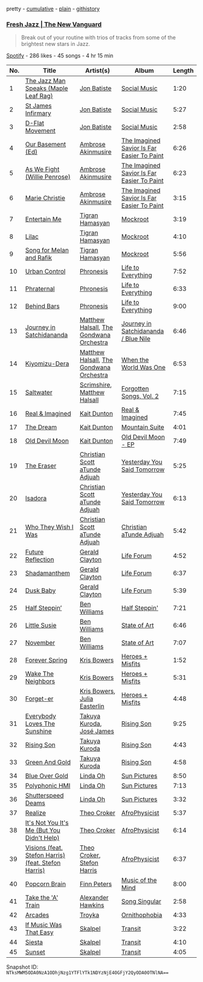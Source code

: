 pretty - [cumulative](/playlists/cumulative/1Htq6RhM8B9MgMXdwqgPxW.md) - [plain](/playlists/plain/1Htq6RhM8B9MgMXdwqgPxW) - [githistory](https://github.githistory.xyz/mackorone/spotify-playlist-archive/blob/main/playlists/plain/1Htq6RhM8B9MgMXdwqgPxW)

### [Fresh Jazz \| The New Vanguard](https://open.spotify.com/playlist/1Htq6RhM8B9MgMXdwqgPxW)

> Break out of your routine with trios of tracks from some of the brightest new stars in Jazz.

[Spotify](https://open.spotify.com/user/spotify) - 286 likes - 45 songs - 4 hr 15 min

| No. | Title | Artist(s) | Album | Length |
|---|---|---|---|---|
| 1 | [The Jazz Man Speaks \(Maple Leaf Rag\)](https://open.spotify.com/track/5E7dGfVaFqlT5UvnMKl3rF) | [Jon Batiste](https://open.spotify.com/artist/0eRbECAGCLLiTyVXPBRexU) | [Social Music](https://open.spotify.com/album/4Jhr4IDfUoNxHoodEePluk) | 1:20 |
| 2 | [St James Infirmary](https://open.spotify.com/track/4REEC6njA6jMMn03N4Gkft) | [Jon Batiste](https://open.spotify.com/artist/0eRbECAGCLLiTyVXPBRexU) | [Social Music](https://open.spotify.com/album/4Jhr4IDfUoNxHoodEePluk) | 5:27 |
| 3 | [D\-Flat Movement](https://open.spotify.com/track/0OmQSiMj9R8CAb2oqcMaFc) | [Jon Batiste](https://open.spotify.com/artist/0eRbECAGCLLiTyVXPBRexU) | [Social Music](https://open.spotify.com/album/4Jhr4IDfUoNxHoodEePluk) | 2:58 |
| 4 | [Our Basement \(Ed\)](https://open.spotify.com/track/5qmrsdd8L9gKwJE29X0LG5) | [Ambrose Akinmusire](https://open.spotify.com/artist/4ai53dgSBGhQwcFtGyY1bF) | [The Imagined Savior Is Far Easier To Paint](https://open.spotify.com/album/35MKlkn2g1Qe3HMDrrIxP0) | 6:26 |
| 5 | [As We Fight \(Willie Penrose\)](https://open.spotify.com/track/7DsLycjXnBfrtcpkH68rmx) | [Ambrose Akinmusire](https://open.spotify.com/artist/4ai53dgSBGhQwcFtGyY1bF) | [The Imagined Savior Is Far Easier To Paint](https://open.spotify.com/album/35MKlkn2g1Qe3HMDrrIxP0) | 6:23 |
| 6 | [Marie Christie](https://open.spotify.com/track/44Vilsiw175y2IpL2nx66o) | [Ambrose Akinmusire](https://open.spotify.com/artist/4ai53dgSBGhQwcFtGyY1bF) | [The Imagined Savior Is Far Easier To Paint](https://open.spotify.com/album/35MKlkn2g1Qe3HMDrrIxP0) | 3:15 |
| 7 | [Entertain Me](https://open.spotify.com/track/5JVLklFBxXYa6HKYKx3Beo) | [Tigran Hamasyan](https://open.spotify.com/artist/0D3h8NZqNp7BN97JwtV6eW) | [Mockroot](https://open.spotify.com/album/59AeaIeAx6S2igYJFjltRE) | 3:19 |
| 8 | [Lilac](https://open.spotify.com/track/77Pa9RHSHl0VNElypux4DI) | [Tigran Hamasyan](https://open.spotify.com/artist/0D3h8NZqNp7BN97JwtV6eW) | [Mockroot](https://open.spotify.com/album/59AeaIeAx6S2igYJFjltRE) | 4:10 |
| 9 | [Song for Melan and Rafik](https://open.spotify.com/track/56keXEt65FbqoNMQPuakku) | [Tigran Hamasyan](https://open.spotify.com/artist/0D3h8NZqNp7BN97JwtV6eW) | [Mockroot](https://open.spotify.com/album/59AeaIeAx6S2igYJFjltRE) | 5:56 |
| 10 | [Urban Control](https://open.spotify.com/track/1CuE5ugqnQLdsvvamUqK2k) | [Phronesis](https://open.spotify.com/artist/3FtuExHiGsLvTnreIt7i2x) | [Life to Everything](https://open.spotify.com/album/2K1dsXDX5Lv0PdhJrQiGnU) | 7:52 |
| 11 | [Phraternal](https://open.spotify.com/track/47I3uzgOdZG923RjKbSFG0) | [Phronesis](https://open.spotify.com/artist/3FtuExHiGsLvTnreIt7i2x) | [Life to Everything](https://open.spotify.com/album/2K1dsXDX5Lv0PdhJrQiGnU) | 6:33 |
| 12 | [Behind Bars](https://open.spotify.com/track/5C4pYZJmN3WyaROj7PQ0eB) | [Phronesis](https://open.spotify.com/artist/3FtuExHiGsLvTnreIt7i2x) | [Life to Everything](https://open.spotify.com/album/2K1dsXDX5Lv0PdhJrQiGnU) | 9:00 |
| 13 | [Journey in Satchidananda](https://open.spotify.com/track/7jIE9yaNiRlm3KqyFeSQiX) | [Matthew Halsall](https://open.spotify.com/artist/0Cioop2zjxXxtcPUme7R46), [The Gondwana Orchestra](https://open.spotify.com/artist/19yM7q6cq3QGb7V67Czgm8) | [Journey in Satchidananda / Blue Nile](https://open.spotify.com/album/26OAl3xCnVQEv4z22BQ9bS) | 6:46 |
| 14 | [Kiyomizu\-Dera](https://open.spotify.com/track/6PMobmlh8yrpEjFjioPFGy) | [Matthew Halsall](https://open.spotify.com/artist/0Cioop2zjxXxtcPUme7R46), [The Gondwana Orchestra](https://open.spotify.com/artist/19yM7q6cq3QGb7V67Czgm8) | [When the World Was One](https://open.spotify.com/album/0XVEjoxFFwtcx7dFwAYz7Z) | 6:53 |
| 15 | [Saltwater](https://open.spotify.com/track/2PPsucI6YCoKFqJQR6X7gu) | [Scrimshire](https://open.spotify.com/artist/5iVIpHSJD1uKtL3impLoKL), [Matthew Halsall](https://open.spotify.com/artist/0Cioop2zjxXxtcPUme7R46) | [Forgotten Songs, Vol\. 2](https://open.spotify.com/album/3e9GfrDyx9sXPE8neOGOKz) | 7:15 |
| 16 | [Real & Imagined](https://open.spotify.com/track/6YKYdsX76JCq5CkIy8eON4) | [Kait Dunton](https://open.spotify.com/artist/2uKlChPlTr6ONNvdtjZdRs) | [Real & Imagined](https://open.spotify.com/album/5oQK5juKTS7AawRCxFi3wb) | 7:45 |
| 17 | [The Dream](https://open.spotify.com/track/0iAs0VdpjLi6ViVQGvufDb) | [Kait Dunton](https://open.spotify.com/artist/2uKlChPlTr6ONNvdtjZdRs) | [Mountain Suite](https://open.spotify.com/album/3Jr1BPchPc9ng0jZawH6N1) | 4:01 |
| 18 | [Old Devil Moon](https://open.spotify.com/track/29mYr7HJ495Vn0UdKifc4y) | [Kait Dunton](https://open.spotify.com/artist/2uKlChPlTr6ONNvdtjZdRs) | [Old Devil Moon \- EP](https://open.spotify.com/album/5EbAJZMQc78rtUYfqDHay7) | 7:49 |
| 19 | [The Eraser](https://open.spotify.com/track/71tQB5sKtc7bImFPxQTjz0) | [Christian Scott aTunde Adjuah](https://open.spotify.com/artist/2q37Nw8NND2z1T1KU5XVfn) | [Yesterday You Said Tomorrow](https://open.spotify.com/album/1yEatbNaAycy7doYijdili) | 5:25 |
| 20 | [Isadora](https://open.spotify.com/track/7G9VsVr1m6YzaJgHyRgz4y) | [Christian Scott aTunde Adjuah](https://open.spotify.com/artist/2q37Nw8NND2z1T1KU5XVfn) | [Yesterday You Said Tomorrow](https://open.spotify.com/album/1yEatbNaAycy7doYijdili) | 6:13 |
| 21 | [Who They Wish I Was](https://open.spotify.com/track/1N3kGdise9hTlIumymRaF3) | [Christian Scott aTunde Adjuah](https://open.spotify.com/artist/2q37Nw8NND2z1T1KU5XVfn) | [Christian aTunde Adjuah](https://open.spotify.com/album/0s6hDtHpnJwD4scyBxlQGb) | 5:42 |
| 22 | [Future Reflection](https://open.spotify.com/track/6R8almqiOinwc0V4iPo2GL) | [Gerald Clayton](https://open.spotify.com/artist/5mYw31MXiGnqTMliAcl7m8) | [Life Forum](https://open.spotify.com/album/73WbnDUyonkTUTPsmZYzjf) | 4:52 |
| 23 | [Shadamanthem](https://open.spotify.com/track/5fR2HxVUlaSicq9q9rRmLj) | [Gerald Clayton](https://open.spotify.com/artist/5mYw31MXiGnqTMliAcl7m8) | [Life Forum](https://open.spotify.com/album/73WbnDUyonkTUTPsmZYzjf) | 6:37 |
| 24 | [Dusk Baby](https://open.spotify.com/track/3LjNhqsx1W63Lu7nOu4xUF) | [Gerald Clayton](https://open.spotify.com/artist/5mYw31MXiGnqTMliAcl7m8) | [Life Forum](https://open.spotify.com/album/73WbnDUyonkTUTPsmZYzjf) | 5:39 |
| 25 | [Half Steppin’](https://open.spotify.com/track/4hNejbtl93aLRxnftdUgIj) | [Ben Williams](https://open.spotify.com/artist/2NVNbP5qYO9vHhOPGGuPJV) | [Half Steppin'](https://open.spotify.com/album/4RfnfI836oNMgAYns5RG2H) | 7:21 |
| 26 | [Little Susie](https://open.spotify.com/track/71CeTmm9HyJ2NplmmSzvtB) | [Ben Williams](https://open.spotify.com/artist/2NVNbP5qYO9vHhOPGGuPJV) | [State of Art](https://open.spotify.com/album/37nh35Sg2gHwHJX1bAv6i4) | 6:46 |
| 27 | [November](https://open.spotify.com/track/5CtlA43vOzfMPbO4XFKIF8) | [Ben Williams](https://open.spotify.com/artist/2NVNbP5qYO9vHhOPGGuPJV) | [State of Art](https://open.spotify.com/album/37nh35Sg2gHwHJX1bAv6i4) | 7:07 |
| 28 | [Forever Spring](https://open.spotify.com/track/5VzX7mZUlGFPPuEcKm8mlV) | [Kris Bowers](https://open.spotify.com/artist/2wWBoQpcybsDVpouFubTqZ) | [Heroes + Misfits](https://open.spotify.com/album/35SK2rNqBdbIykejfFs9rA) | 1:52 |
| 29 | [Wake The Neighbors](https://open.spotify.com/track/66dtIYkpmtSZAIJzp4qlKN) | [Kris Bowers](https://open.spotify.com/artist/2wWBoQpcybsDVpouFubTqZ) | [Heroes + Misfits](https://open.spotify.com/album/35SK2rNqBdbIykejfFs9rA) | 5:31 |
| 30 | [Forget\-er](https://open.spotify.com/track/4Q4qprg8aPhyxCSef7u7Ei) | [Kris Bowers](https://open.spotify.com/artist/2wWBoQpcybsDVpouFubTqZ), [Julia Easterlin](https://open.spotify.com/artist/4f4k9MkmDmRToDktQomwrX) | [Heroes + Misfits](https://open.spotify.com/album/35SK2rNqBdbIykejfFs9rA) | 4:48 |
| 31 | [Everybody Loves The Sunshine](https://open.spotify.com/track/4F17fOFNxTHhNk6fXq46w6) | [Takuya Kuroda](https://open.spotify.com/artist/4DbVGBurfbrdLW2ZwfwdmP), [José James](https://open.spotify.com/artist/4l2MwXYwUDQKHcUXwCZjEz) | [Rising Son](https://open.spotify.com/album/7GDnn7XSLCIjZkBkw0SMZd) | 9:25 |
| 32 | [Rising Son](https://open.spotify.com/track/3qGcqL1TIpj6QujrDRWx2F) | [Takuya Kuroda](https://open.spotify.com/artist/4DbVGBurfbrdLW2ZwfwdmP) | [Rising Son](https://open.spotify.com/album/7GDnn7XSLCIjZkBkw0SMZd) | 4:43 |
| 33 | [Green And Gold](https://open.spotify.com/track/3Lz7F78L8bmAftMGkwoGCh) | [Takuya Kuroda](https://open.spotify.com/artist/4DbVGBurfbrdLW2ZwfwdmP) | [Rising Son](https://open.spotify.com/album/7GDnn7XSLCIjZkBkw0SMZd) | 4:58 |
| 34 | [Blue Over Gold](https://open.spotify.com/track/3DsUR1WHpScpFKhbiqxunI) | [Linda Oh](https://open.spotify.com/artist/3ItwOheFhoNjZRCpnY5O9I) | [Sun Pictures](https://open.spotify.com/album/7AgRiQaKslAlaTRM0512b8) | 8:50 |
| 35 | [Polyphonic HMI](https://open.spotify.com/track/3Tck17XuFgvIyTmmtv2JEz) | [Linda Oh](https://open.spotify.com/artist/3ItwOheFhoNjZRCpnY5O9I) | [Sun Pictures](https://open.spotify.com/album/7AgRiQaKslAlaTRM0512b8) | 7:13 |
| 36 | [Shutterspeed Deams](https://open.spotify.com/track/2VNVLDcx6BKLMnOAkfkImW) | [Linda Oh](https://open.spotify.com/artist/3ItwOheFhoNjZRCpnY5O9I) | [Sun Pictures](https://open.spotify.com/album/7AgRiQaKslAlaTRM0512b8) | 3:32 |
| 37 | [Realize](https://open.spotify.com/track/0nr4CSvvfoSui7rmudDNac) | [Theo Croker](https://open.spotify.com/artist/7iUF39q93Xixo33E6IvNYm) | [AfroPhysicist](https://open.spotify.com/album/5oWRvCk9dkMLU5K029qw6P) | 5:37 |
| 38 | [It's Not You It's Me \(But You Didn't Help\)](https://open.spotify.com/track/3JMCf7gRXhazwvoA2ZfACK) | [Theo Croker](https://open.spotify.com/artist/7iUF39q93Xixo33E6IvNYm) | [AfroPhysicist](https://open.spotify.com/album/5oWRvCk9dkMLU5K029qw6P) | 6:14 |
| 39 | [Visions \(feat\. Stefon Harris\) \(feat\. Stefon Harris\)](https://open.spotify.com/track/3TpWhQLCDXSL0kvLuXVNk5) | [Theo Croker](https://open.spotify.com/artist/7iUF39q93Xixo33E6IvNYm), [Stefon Harris](https://open.spotify.com/artist/4FDlrSZ3mEv5Jvn482sCbZ) | [AfroPhysicist](https://open.spotify.com/album/5oWRvCk9dkMLU5K029qw6P) | 6:37 |
| 40 | [Popcorn Brain](https://open.spotify.com/track/00045lJN8ym35dThqegEHq) | [Finn Peters](https://open.spotify.com/artist/4epjP7JQGUv2Hy1wjALrYw) | [Music of the Mind](https://open.spotify.com/album/65theclIyBnObQB3qZmPbI) | 8:00 |
| 41 | [Take the 'A' Train](https://open.spotify.com/track/1BbtIqq4H1Bm524cOSQnKh) | [Alexander Hawkins](https://open.spotify.com/artist/5odU2GyEFgXZzhs1nfdu7r) | [Song Singular](https://open.spotify.com/album/55QAWnMLyR3fip9HzFJCI8) | 2:58 |
| 42 | [Arcades](https://open.spotify.com/track/5GVMAnMTX3miLXxC3pTXJq) | [Troyka](https://open.spotify.com/artist/0BxmFQFbzdxyrUlumvE7zz) | [Ornithophobia](https://open.spotify.com/album/1EjlWZcIGhdDorPVm4Wfso) | 4:33 |
| 43 | [If Music Was That Easy](https://open.spotify.com/track/6yAPBF2E4QfcitKoKRiovS) | [Skalpel](https://open.spotify.com/artist/4NMgXxIMZeiJ5PqxdA0t6q) | [Transit](https://open.spotify.com/album/5hUjimESHfgftKXaM5nk7E) | 3:22 |
| 44 | [Siesta](https://open.spotify.com/track/0VzeJcltQjixjewi0VSRLq) | [Skalpel](https://open.spotify.com/artist/4NMgXxIMZeiJ5PqxdA0t6q) | [Transit](https://open.spotify.com/album/5hUjimESHfgftKXaM5nk7E) | 4:10 |
| 45 | [Sunset](https://open.spotify.com/track/320ehnEo8iPidSSzMpqHsD) | [Skalpel](https://open.spotify.com/artist/4NMgXxIMZeiJ5PqxdA0t6q) | [Transit](https://open.spotify.com/album/5hUjimESHfgftKXaM5nk7E) | 4:05 |

Snapshot ID: `NTksMWM5ODA0NzA1ODhjNzg1YTFlYTk1NDYzNjE4OGFjY2QyODA0OTNlNA==`
